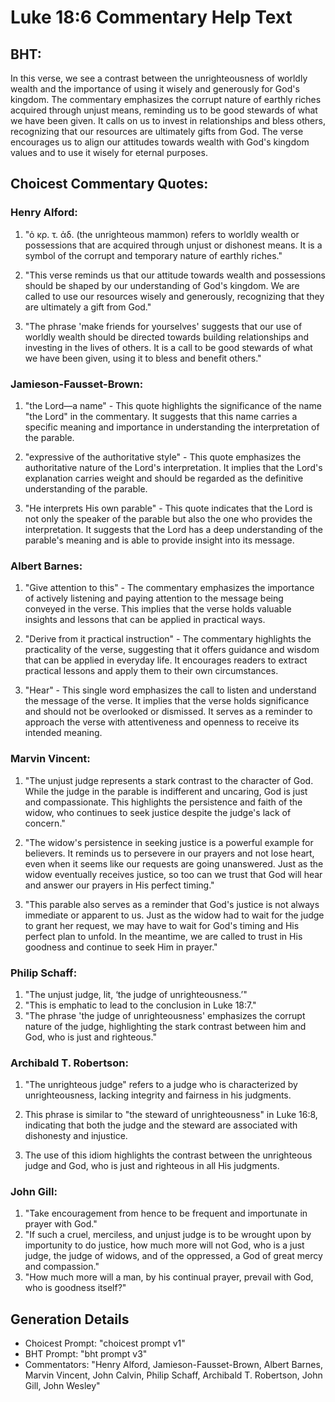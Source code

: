 # Luke 18:6 Commentary Help Text

## BHT:
In this verse, we see a contrast between the unrighteousness of worldly wealth and the importance of using it wisely and generously for God's kingdom. The commentary emphasizes the corrupt nature of earthly riches acquired through unjust means, reminding us to be good stewards of what we have been given. It calls on us to invest in relationships and bless others, recognizing that our resources are ultimately gifts from God. The verse encourages us to align our attitudes towards wealth with God's kingdom values and to use it wisely for eternal purposes.

## Choicest Commentary Quotes:
### Henry Alford:
1. "ὁ κρ. τ. ἀδ. (the unrighteous mammon) refers to worldly wealth or possessions that are acquired through unjust or dishonest means. It is a symbol of the corrupt and temporary nature of earthly riches."

2. "This verse reminds us that our attitude towards wealth and possessions should be shaped by our understanding of God's kingdom. We are called to use our resources wisely and generously, recognizing that they are ultimately a gift from God."

3. "The phrase 'make friends for yourselves' suggests that our use of worldly wealth should be directed towards building relationships and investing in the lives of others. It is a call to be good stewards of what we have been given, using it to bless and benefit others."

### Jamieson-Fausset-Brown:
1. "the Lord—a name" - This quote highlights the significance of the name "the Lord" in the commentary. It suggests that this name carries a specific meaning and importance in understanding the interpretation of the parable.

2. "expressive of the authoritative style" - This quote emphasizes the authoritative nature of the Lord's interpretation. It implies that the Lord's explanation carries weight and should be regarded as the definitive understanding of the parable.

3. "He interprets His own parable" - This quote indicates that the Lord is not only the speaker of the parable but also the one who provides the interpretation. It suggests that the Lord has a deep understanding of the parable's meaning and is able to provide insight into its message.

### Albert Barnes:
1. "Give attention to this" - The commentary emphasizes the importance of actively listening and paying attention to the message being conveyed in the verse. This implies that the verse holds valuable insights and lessons that can be applied in practical ways.

2. "Derive from it practical instruction" - The commentary highlights the practicality of the verse, suggesting that it offers guidance and wisdom that can be applied in everyday life. It encourages readers to extract practical lessons and apply them to their own circumstances.

3. "Hear" - This single word emphasizes the call to listen and understand the message of the verse. It implies that the verse holds significance and should not be overlooked or dismissed. It serves as a reminder to approach the verse with attentiveness and openness to receive its intended meaning.

### Marvin Vincent:
1. "The unjust judge represents a stark contrast to the character of God. While the judge in the parable is indifferent and uncaring, God is just and compassionate. This highlights the persistence and faith of the widow, who continues to seek justice despite the judge's lack of concern."

2. "The widow's persistence in seeking justice is a powerful example for believers. It reminds us to persevere in our prayers and not lose heart, even when it seems like our requests are going unanswered. Just as the widow eventually receives justice, so too can we trust that God will hear and answer our prayers in His perfect timing."

3. "This parable also serves as a reminder that God's justice is not always immediate or apparent to us. Just as the widow had to wait for the judge to grant her request, we may have to wait for God's timing and His perfect plan to unfold. In the meantime, we are called to trust in His goodness and continue to seek Him in prayer."

### Philip Schaff:
1. "The unjust judge, lit, ‘the judge of unrighteousness.’"
2. "This is emphatic to lead to the conclusion in Luke 18:7."
3. "The phrase 'the judge of unrighteousness' emphasizes the corrupt nature of the judge, highlighting the stark contrast between him and God, who is just and righteous."

### Archibald T. Robertson:
1. "The unrighteous judge" refers to a judge who is characterized by unrighteousness, lacking integrity and fairness in his judgments.

2. This phrase is similar to "the steward of unrighteousness" in Luke 16:8, indicating that both the judge and the steward are associated with dishonesty and injustice.

3. The use of this idiom highlights the contrast between the unrighteous judge and God, who is just and righteous in all His judgments.

### John Gill:
1. "Take encouragement from hence to be frequent and importunate in prayer with God."
2. "If such a cruel, merciless, and unjust judge is to be wrought upon by importunity to do justice, how much more will not God, who is a just judge, the judge of widows, and of the oppressed, a God of great mercy and compassion."
3. "How much more will a man, by his continual prayer, prevail with God, who is goodness itself?"


## Generation Details
- Choicest Prompt: "choicest prompt v1"
- BHT Prompt: "bht prompt v3"
- Commentators: "Henry Alford, Jamieson-Fausset-Brown, Albert Barnes, Marvin Vincent, John Calvin, Philip Schaff, Archibald T. Robertson, John Gill, John Wesley"
